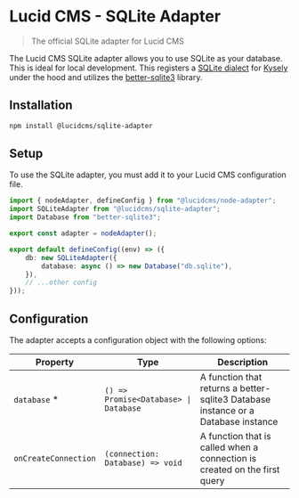 # Lucid CMS - SQLite Adapter 

> The official SQLite adapter for Lucid CMS

The Lucid CMS SQLite adapter allows you to use SQLite as your database. This is ideal for local development. This registers a [SQLite dialect](https://kysely-org.github.io/kysely-apidoc/classes/SqliteDialect.html) for [Kysely](https://kysely.dev/) under the hood and utilizes the [better-sqlite3](https://github.com/WiseLibs/better-sqlite3) library.

## Installation

```bash
npm install @lucidcms/sqlite-adapter
```

## Setup

To use the SQLite adapter, you must add it to your Lucid CMS configuration file.

```typescript
import { nodeAdapter, defineConfig } from "@lucidcms/node-adapter";
import SQLiteAdapter from "@lucidcms/sqlite-adapter";
import Database from "better-sqlite3";

export const adapter = nodeAdapter();

export default defineConfig((env) => ({
    db: new SQLiteAdapter({
        database: async () => new Database("db.sqlite"),
    }),
    // ...other config
}));
```

## Configuration

The adapter accepts a configuration object with the following options:

| Property | Type | Description |
|----------|------|-------------|
| `database` * | `() => Promise<Database> \| Database` | A function that returns a better-sqlite3 Database instance or a Database instance |
| `onCreateConnection` | `(connection: Database) => void` | A function that is called when a connection is created on the first query |
